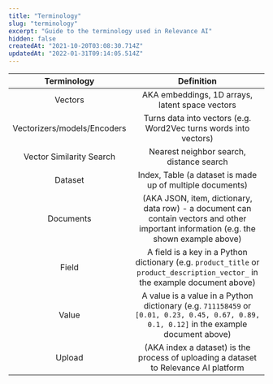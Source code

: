 ```yaml
---
title: "Terminology"
slug: "terminology"
excerpt: "Guide to the terminology used in Relevance AI"
hidden: false
createdAt: "2021-10-20T03:08:30.714Z"
updatedAt: "2022-01-31T09:14:05.514Z"
---
```

**Terminology**|**Definition**
:-----:|:-----:
Vectors| AKA embeddings, 1D arrays, latent space vectors
Vectorizers/models/Encoders|Turns data into vectors (e.g. Word2Vec turns words into vectors)
Vector Similarity Search|Nearest neighbor search, distance search
Dataset|Index, Table (a dataset is made up of multiple documents)
Documents|(AKA JSON, item, dictionary, data row) - a document can contain vectors and other important information (e.g. the shown example above)
Field|A field is a key in a Python dictionary (e.g. `product_title` or `product_description_vector_` in the example document above)
Value|A value is a value in a Python dictionary (e.g. `711158459` or `[0.01, 0.23, 0.45, 0.67, 0.89, 0.1, 0.12]` in the example document above)
Upload| (AKA index a dataset) is the process of uploading a dataset to Relevance AI platform
